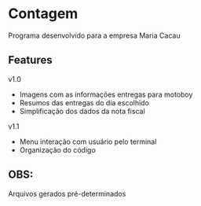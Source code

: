 # Contagem
Programa desenvolvido para a empresa Maria Cacau

## Features
v1.0
- Imagens com as informações entregas para motoboy
- Resumos das entregas do dia escolhido
- Simplificação dos dados da nota fiscal

v1.1
- Menu interação com usuário pelo terminal
- Organização do código

## OBS:
Arquivos gerados pré-determinados
